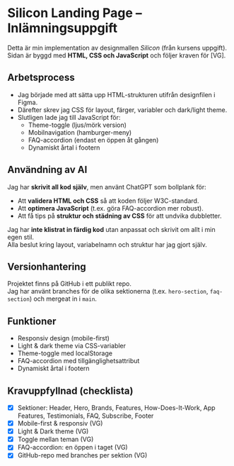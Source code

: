 # Silicon Landing Page – Inlämningsuppgift

Detta är min implementation av designmallen *Silicon* (från kursens uppgift).  
Sidan är byggd med **HTML, CSS och JavaScript** och följer kraven för [VG].

## Arbetsprocess
- Jag började med att sätta upp HTML-strukturen utifrån designfilen i Figma.
- Därefter skrev jag CSS för layout, färger, variabler och dark/light theme.
- Slutligen lade jag till JavaScript för:
  - Theme-toggle (ljus/mörk version)
  - Mobilnavigation (hamburger-meny)
  - FAQ-accordion (endast en öppen åt gången)
  - Dynamiskt årtal i footern

## Användning av AI
Jag har **skrivit all kod själv**, men använt ChatGPT som bollplank för:
- Att **validera HTML och CSS** så att koden följer W3C-standard.
- Att **optimera JavaScript** (t.ex. göra FAQ-accordion mer robust).
- Att få tips på **struktur och städning av CSS** för att undvika dubbletter.

Jag har **inte klistrat in färdig kod** utan anpassat och skrivit om allt i min egen stil.  
Alla beslut kring layout, variabelnamn och struktur har jag gjort själv.

## Versionhantering
Projektet finns på GitHub i ett publikt repo.  
Jag har använt branches för de olika sektionerna (t.ex. `hero-section`, `faq-section`) och mergeat in i `main`.

## Funktioner
- Responsiv design (mobile-first)
- Light & dark theme via CSS-variabler
- Theme-toggle med localStorage
- FAQ-accordion med tillgänglighetsattribut
- Dynamiskt årtal i footern

## Kravuppfyllnad (checklista)
- [x] Sektioner: Header, Hero, Brands, Features, How-Does-It-Work, App Features, Testimonials, FAQ, Subscribe, Footer  
- [x] Mobile-first & responsiv (VG)  
- [x] Light & Dark theme (VG)  
- [x] Toggle mellan teman (VG)  
- [x] FAQ-accordion: en öppen i taget (VG)  
- [x] GitHub-repo med branches per sektion (VG)
